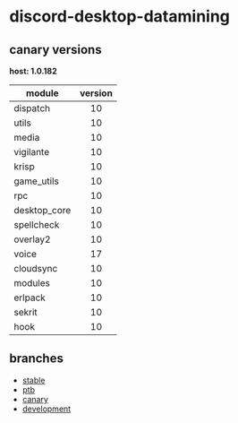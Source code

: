 # discord-desktop-datamining

## canary versions

**host: 1.0.182**

| module | version |
| ------ | :-----: |
| dispatch | 10 |
| utils | 10 |
| media | 10 |
| vigilante | 10 |
| krisp | 10 |
| game_utils | 10 |
| rpc | 10 |
| desktop_core | 10 |
| spellcheck | 10 |
| overlay2 | 10 |
| voice | 17 |
| cloudsync | 10 |
| modules | 10 |
| erlpack | 10 |
| sekrit | 10 |
| hook | 10 |

## branches

- [stable](https://github.com/OpenAsar/discord-desktop-datamining/tree/stable)
- [ptb](https://github.com/OpenAsar/discord-desktop-datamining/tree/ptb)
- [canary](https://github.com/OpenAsar/discord-desktop-datamining/tree/canary)
- [development](https://github.com/OpenAsar/discord-desktop-datamining/tree/development)